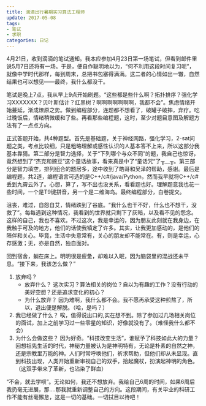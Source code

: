 ```yaml
---
title: 滴滴出行暑期实习算法工程师
update: 2017-05-08 
tags: 
- 笔试 
- 求职
categories: 日记
---
```

4月21日，收到滴滴的笔试通知。我本应参加4月23日第一场笔试，但看到邮件里说5月7日还将有一场。于是，便自作聪明地以为，“何不利用这段时间复习呢”，就像中学时代那样，每到周末，总把书包塞得满满。这二者的心情如出一辙，自然结果也可以想见——最终，我什么都没干。

笔试是晚上7点，我从早上9点开始刷题。“这些都是些什么啊？拓扑排序？强化学习XXXXXXX？贝叶斯估计？红黑树？啊啊啊啊啊啊啊，我都不会”。焦虑情绪开始蔓延，渐成燎原之势。做到编程部分，连题都不想看了，破罐子破摔，弃疗。吃过晚饭后，情绪稍微缓和了些。再看那些编程题，这时，至少对题目意图及解题方法有了一点点方向。

正式答题开始，共4种题型。首先是基础题，关于神经网路，强化学习，2-sat问题之类，考点比较细，只是粗略理解或感性认识的人基本答不上来，所以这部分我基本靠猜。第二部分是智力选择，关于“下列哪个与众不同”的题，我自己也惊讶，竟然想到了“杰克和豌豆”这个童话故事，看来真是中了“童话咒“了╥﹏╥。第三部分是智力填空，排列组合的题居多，途中收到了皓哥和吴泽的帮助，感谢。最后是编程题，共2道，编程语言可选的是C++/c#/java/Python，然而我早就将C++/c#丢到九霄云外了。心想，算了，写不出也没关系，看看题也好。理解题意我也花一些时间，一个是T9键拼音，另一个是二维海岛。最终编程部分，白卷提交。

沮丧，难过，自怨自艾，情绪跌到了谷底。“我什么也干不好，什么也不想干，没救了”。每每遇到这种情况，我看到的世界就只剩下了灰暗，以及看不见的怨念。这样的自己，我也不喜欢。不过这次，我是幸运的，因为朋友此刻就在我身边，在我触手可及的地方，他们的话使我镇定了许多。其实，让我更加感动的，是他们的陪伴和关心。毕竟，生活中失意常有，关心的朋友却不能常在。有，则是幸运，心存感激；无，亦是自然，独自面对。

回到宿舍，躺在床上。明明很是疲惫，却难以入眠，因为脑袋里的混战还未平息。“接下来，我该怎么做？”

1. 放弃吗？
	- 放弃什么？
这次实习？算法相关的岗位？自以为有趣的工作？没有行动的美好空想？还是追求变化的初心？
	- 为什么放弃？
因为难啊，我什么都不会。我不愿再承受这种煎熬了，所以，退出便是解脱。（哈，是吗？）
2. 我已经做了什么？
唉，值得说出口的,实在想不到。除了参加过几场相关岗位的面试，加上之前学习过一些零星的知识，好像就没有了。（难怪我什么都不会）
3. 为什么会做这些？
因为好奇。“科技改变生活”，谁赋予了科技如此大的力量？回想祖先生活的时代，神秘力量被认为是神明特有，无论是朴素的自然之神，还是宗教里万能的神。人们时常呼唤他们，祈求帮助，但他们却从未显现。直到科技出现，人类开始重新审视自己的双手，拾起魔杖，扮演起神明的角色。（这双手带来了革新，也沾染了鲜血）

“不会，就去学呗”。无论如何，我还不想放弃。我给自己6周的时间，如果6周后我扔毫无进展，那....那我就重新调整自己的方向。这段期间，有关毕业的科研工作不能有丝毫懈怠，这是一切的基础。一切拭目以待吧！



